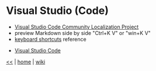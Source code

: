 # Visual Studio (Code)

+ [Visual Studio Code Community Localization Project](https://github.com/Microsoft/Localization/wiki/Visual-Studio-Code-Community-Localization-Project)
+ preview Markdown side by side "Ctrl+K V" or "win+K V"
+ [keyboard shortcuts](https://code.visualstudio.com/shortcuts/keyboard-shortcuts-windows.pdf) reference 
* [Visual Studio Code](https://code.visualstudio.com/)


[<<](../tools.md)
|
[home](../README.md)
|
[wiki](https://github.com/illegitimis/Tutorial/wiki)
